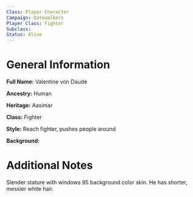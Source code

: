 ```yaml
---
Class: Player Character
Campaign: Gatewalkers
Player Class: Fighter
Subclass: 
Status: Alive
---
```

# General Information
**Full Name:** Valentine von Daude

**Ancestry:** Human

**Heritage:** Aasimar

**Class:** Fighter

**Style:** Reach fighter, pushes people around

**Background:** 
# Additional Notes
Slender stature with windows 95 background color skin. He has shorter, messier white hair.